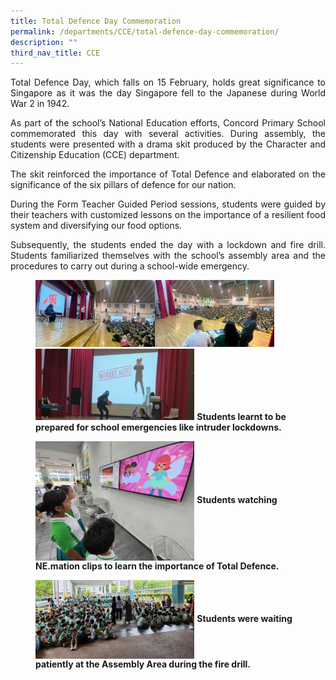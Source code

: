 ```yaml
---
title: Total Defence Day Commemoration
permalink: /departments/CCE/total-defence-day-commemoration/
description: ""
third_nav_title: CCE
---
```

<p style="text-align:justify">Total Defence Day, which falls on 15 February, holds great significance to Singapore as it was the day Singapore fell to the Japanese during World War 2 in 1942.

</p><p style="text-align:justify">As part of the school’s National Education efforts, Concord Primary School commemorated this day with several activities. During assembly, the students were presented with a drama skit produced by the Character and Citizenship Education (CCE) department.

</p><p style="text-align:justify">The skit reinforced the importance of Total Defence and elaborated on the significance of the six pillars of defence for our nation.

</p><p style="text-align:justify">During the Form Teacher Guided Period sessions, students were guided by their teachers with customized lessons on the importance of a resilient food system and diversifying our food options.

</p><p style="text-align:justify">Subsequently, the students ended the day with a lockdown and fire drill. Students familiarized themselves with the school’s assembly area and the procedures to carry out during a school-wide emergency.

<br>
</p><figure>	
<img src="/images/tdd%20pic1.png" style="width:45%" align="left">
<img src="/images/tdd%20pic2.png" style="width:45%"><br>
<img src="/images/tdd%20pic3.png" style="width:60%">
<b style="font-size:14px">Students learnt to be prepared for school emergencies like intruder lockdowns.</b>
</figure>

<figure>	
<img src="/images/tdd%20pic4.png" style="width:60%" align="center">
<b style="font-size: 14px">Students watching NE.mation clips to learn the importance of Total Defence.</b>
</figure>
<figure>
<img src="/images/tdd%20pic5.jpg" style="width:60%" align="center">
<b style="font-size:14px">Students were waiting patiently at the Assembly Area during the fire drill.</b>
</figure>